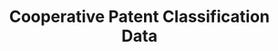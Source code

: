 ---
bigquery: https://console.cloud.google.com/bigquery?p=patents-public-data&d=cpc&page=dataset
citation: '“Cooperative Patent Classification” by the EPO and USPTO, for public use. '
contributors: EPO, USPTO
cost: None
description: Cooperative Patent Classification Data contains the scheme and definitions
  of the Cooperative Patent Classification system for classifying patent documents.
  The CPC is the result of a partnership between the EPO and the USPTO in their joint
  effort to develop a common, internationally compatible classification system for
  technical documents, in particular patent publications, which will be used by both
  offices in the patent granting process
documentation: https://www.cooperativepatentclassification.org/cpcSchemeAndDefinitions
last_edit: 04/10/2022, 14:41:42
location: https://www.cooperativepatentclassification.org/index
maintained_by: USPTO, EPO
schema_fields:
- informative_references
- parents
- sizeCache
- applicationReferences
- limitingReferences
- breakdown_code
- residualReferences
- children
- ipcConcordant
- informativeReferences
- title_part
- dateRevised
- titleFull
- child_groups
- ipc_concordant
- glossary
- residual_references
- application_references
- additional_only
- childGroups
- notAllocatable
- limiting_references
- symbol
- definition
- level
- title_full
- synonyms
- date_revised
- status
- not_allocatable
- breakdownCode
- titlePart
shortname: cooperative_patent_classification
tags:
- patents
- science
title: Cooperative Patent Classification Data
uuid: 984374a7-16e9-4b35-9445-458daceb01bf
---